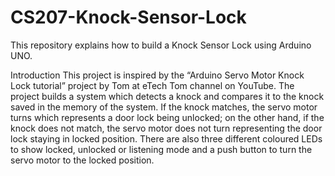 # CS207-Knock-Sensor-Lock
This repository explains how to build a Knock Sensor Lock using Arduino UNO.

Introduction
This project is inspired by the “Arduino Servo Motor Knock Lock tutorial” project by Tom at eTech Tom channel on YouTube. The project builds a system which detects a knock and compares it to the knock saved in the memory of the system. If the knock matches, the servo motor turns which represents a door lock being unlocked; on the other hand, if the knock does not match, the servo motor does not turn representing the door lock staying in locked position. There are also three different coloured LEDs to show locked, unlocked or listening mode and a push button to turn the servo motor to the locked position.
